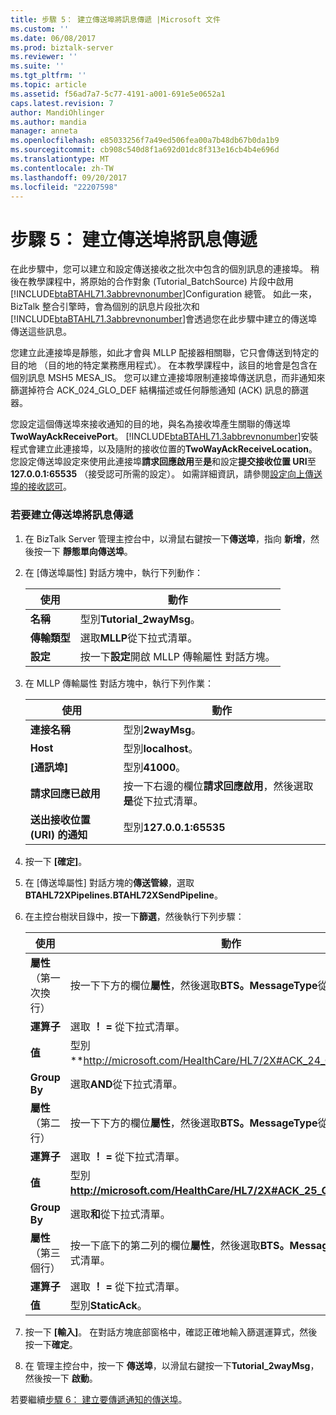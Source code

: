 ```yaml
---
title: 步驟 5： 建立傳送埠將訊息傳遞 |Microsoft 文件
ms.custom: ''
ms.date: 06/08/2017
ms.prod: biztalk-server
ms.reviewer: ''
ms.suite: ''
ms.tgt_pltfrm: ''
ms.topic: article
ms.assetid: f56ad7a7-5c77-4191-a001-691e5e0652a1
caps.latest.revision: 7
author: MandiOhlinger
ms.author: mandia
manager: anneta
ms.openlocfilehash: e85033256f7a49ed506fea00a7b48db67b0da1b9
ms.sourcegitcommit: cb908c540d8f1a692d01dc8f313e16cb4b4e696d
ms.translationtype: MT
ms.contentlocale: zh-TW
ms.lasthandoff: 09/20/2017
ms.locfileid: "22207598"
---
```

# <a name="step-5-create-a-send-port-to-deliver-messages"></a>步驟 5： 建立傳送埠將訊息傳遞
在此步驟中，您可以建立和設定傳送接收之批次中包含的個別訊息的連接埠。 稍後在教學課程中，將原始的合作對象 (Tutorial_BatchSource) 片段中啟用[!INCLUDE[btaBTAHL71.3abbrevnonumber](../../includes/btabtahl71-3abbrevnonumber-md.md)]Configuration 總管。 如此一來，BizTalk 整合引擎時，會為個別的訊息片段批次和[!INCLUDE[btaBTAHL71.3abbrevnonumber](../../includes/btabtahl71-3abbrevnonumber-md.md)]會透過您在此步驟中建立的傳送埠傳送這些訊息。  
  
 您建立此連接埠是靜態，如此才會與 MLLP 配接器相關聯，它只會傳送到特定的目的地 （目的地的特定業務應用程式）。 在本教學課程中，該目的地會是包含在個別訊息 MSH5 MESA_IS。 您可以建立連接埠限制連接埠傳送訊息，而非通知來篩選掉符合 ACK_024_GLO_DEF 結構描述或任何靜態通知 (ACK) 訊息的篩選器。  
  
 您設定這個傳送埠來接收通知的目的地，與名為接收埠產生關聯的傳送埠**TwoWayAckReceivePort**。 [!INCLUDE[btaBTAHL71.3abbrevnonumber](../../includes/btabtahl71-3abbrevnonumber-md.md)]安裝程式會建立此連接埠，以及隨附的接收位置的**TwoWayAckReceiveLocation**。 您設定傳送埠設定來使用此連接埠**請求回應啟用**至**是**和設定**提交接收位置 URI**至**127.0.0.1:65535** （接受認可所需的設定）。 如需詳細資訊，請參閱[設定向上傳送埠的接收認可](../../adapters-and-accelerators/accelerator-hl7/setting-up-a-send-port-for-receiving-acks.md)。  
  
### <a name="to-create-a-send-port-to-deliver-messages"></a>若要建立傳送埠將訊息傳遞  
  
1.  在 BizTalk Server 管理主控台中，以滑鼠右鍵按一下**傳送埠**，指向 **新增**，然後按一下 **靜態單向傳送埠**。  
  
2.  在 [傳送埠屬性] 對話方塊中，執行下列動作：  
  
    |使用|動作|  
    |--------------|----------------|  
    |**名稱**|型別**Tutorial_2wayMsg**。|  
    |**傳輸類型**|選取**MLLP**從下拉式清單。|  
    |**設定**|按一下**設定**開啟 MLLP 傳輸屬性 對話方塊。|  
  
3.  在 MLLP 傳輸屬性 對話方塊中，執行下列作業：  
  
    |使用|動作|  
    |--------------|----------------|  
    |**連接名稱**|型別**2wayMsg**。|  
    |**Host**|型別**localhost**。|  
    |**[通訊埠]**|型別**41000**。|  
    |**請求回應已啟用**|按一下右邊的欄位**請求回應啟用**，然後選取**是**從下拉式清單。|  
    |**送出接收位置 (URI) 的通知**|型別**127.0.0.1:65535**|  
  
4.  按一下 **[確定]**。  
  
5.  在 [傳送埠屬性] 對話方塊的**傳送管線**，選取**BTAHL72XPipelines.BTAHL72XSendPipeline**。  
  
6.  在主控台樹狀目錄中，按一下**篩選**，然後執行下列步驟：  
  
    |使用|動作|  
    |--------------|----------------|  
    |**屬性**（第一次換行）|按一下下方的欄位**屬性**，然後選取**BTS。MessageType**從下拉式清單。|  
    |**運算子**|選取 **！ =** 從下拉式清單。|  
    |**值**|型別**http://microsoft.com/HealthCare/HL7/2X#ACK_24_GLO_DEF**。|  
    |**Group By**|選取**AND**從下拉式清單。|  
    |**屬性**（第二行）|按一下下方的欄位**屬性**，然後選取**BTS。MessageType**從下拉式清單。|  
    |**運算子**|選取 **！ =** 從下拉式清單。|  
    |**值**|型別**http://microsoft.com/HealthCare/HL7/2X#ACK_25_GLO_DEF。**|  
    |**Group By**|選取**和**從下拉式清單。|  
    |**屬性**（第三個行）|按一下底下的第二列的欄位**屬性**，然後選取**BTS。MessageType**從下拉式清單。|  
    |**運算子**|選取 **！ =** 從下拉式清單。|  
    |**值**|型別**StaticAck**。|  
  
7.  按一下 **[輸入]**。 在對話方塊底部窗格中，確認正確地輸入篩選運算式，然後按一下**確定**。  
  
8.  在 管理主控台中，按一下 **傳送埠**，以滑鼠右鍵按一下**Tutorial_2wayMsg**，然後按一下 **啟動**。  
  
 若要繼續[步驟 6： 建立要傳遞通知的傳送埠](../../adapters-and-accelerators/accelerator-hl7/step-6-create-a-send-port-to-deliver-acknowledgments.md)。